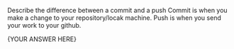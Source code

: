 Describe the difference between a commit and a push
Commit is when you make a change to your repository/locak machine. Push is when you send your work to your github.

{YOUR ANSWER HERE}
